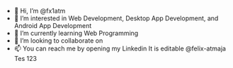 - 👋 Hi, I’m @fx1atm
- 👀 I’m interested in Web Development, Desktop App Development, and Android App Development
- 🌱 I’m currently learning Web Programming
- 💞️ I’m looking to collaborate on 
- 📫 You can reach me by opening my Linkedin
It is editable @felix-atmaja
Tes 123
<!---
fx1atm/fx1atm is a ✨ special ✨ repository because its `README.md` (this file) appears on your GitHub profile.
You can click the Preview link to take a look at your changes.
--->
